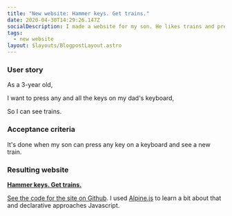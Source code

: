 ```yaml
---
title: "New website: Hammer keys. Get trains."
date: 2020-04-30T14:29:26.147Z
socialDescription: I made a website for my son. He likes trains and pressing keys on my keyboard.
tags:
  - new website
layout: $layouts/BlogpostLayout.astro
---
```

### User story

As a 3-year old,

I want to press any and all the keys on my dad's keyboard,

So I can see trains.

### Acceptance criteria

It's done when my son can press any key on a keyboard and see a new train.

### Resulting website

**[Hammer keys. Get trains.](https://hammer-keys-get-trains.netlify.app)**

[See the code for the site on Github](https://github.com/edjw/hammer-keys-get-trains). I used [Alpine.js](https://github.com/alpinejs/alpine/) to learn a bit about that and declarative approaches Javascript.